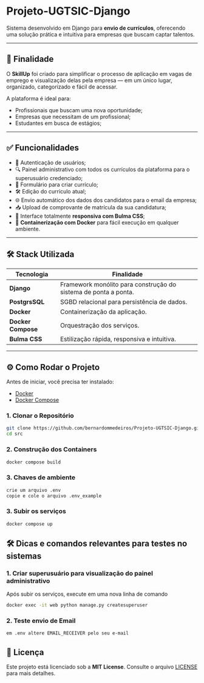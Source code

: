 # Projeto-UGTSIC-Django

Sistema desenvolvido em Django para **envio de currículos**, oferecendo uma solução prática e intuitiva para empresas que buscam captar talentos.

---

## 📘 Finalidade

O **SkillUp** foi criado para simplificar o processo de aplicação em vagas de emprego e visualização delas pela empresa — em um único lugar, organizado, categorizado e fácil de acessar.

A plataforma é ideal para:

* Profissionais que buscam uma nova oportunidade;
* Empresas que necessitam de um profissional;
* Estudantes em busca de estágios;

---

## ✅ Funcionalidades

* 📎 Autenticação de usuários;
* 🔍 Painel administrativo com todos os currículos da plataforma para o superusuário credenciado;
* 🧩 Formulário para criar currículo;
* 🛠 Edição do currículo atual;
* 🌐 Envio automático dos dados dos candidatos para o email da empresa;
* 📥 Upload de comprovante de matrícula da sua candidatura;
* 📱 Interface totalmente **responsiva com Bulma CSS**;
* 🐳 **Containerização com Docker** para fácil execução em qualquer ambiente.

---

## 🛠 Stack Utilizada

| Tecnologia         | Finalidade                                                                                                   |
| ------------------ | ------------------------------------------------------------------------------------------------------------ |
| **Django**        | Framework monólito para construção do sistema de ponta a ponta.                                                  |
| **PostgrsSQL**     | SGBD relacional para persistência de dados. |
| **Docker**         | Containerização da aplicação.                                                                                |
| **Docker Compose** | Orquestração dos serviços.                                                                                   |
| **Bulma CSS**   | Estilização rápida, responsiva e intuitiva.                                                                    |

---

## ⚙️ Como Rodar o Projeto

Antes de iniciar, você precisa ter instalado:

* [Docker](https://www.docker.com/)
* [Docker Compose](https://docs.docker.com/compose/)

### 1. Clonar o Repositório

```bash
git clone https://github.com/bernardommedeiros/Projeto-UGTSIC-Django.git
cd src
```

### 2. Construção dos Containers
```bash
docker compose build
```

### 3. Chaves de ambiente
```bash
crie um arquivo .env
copie e cole o arquivo .env_example
```

### 3. Subir os serviços
```bash
docker compose up
```


## 🛠️ Dicas e comandos relevantes para testes no sistemas

### 1. Criar superusuário para visualização do painel administrativo
<p> Após subir os serviços, execute em uma nova linha de comando </p>

```bash
docker exec -it web python manage.py createsuperuser
```

### 2. Teste envio de Email
```bash
em .env altere EMAIL_RECEIVER pelo seu e-mail
```

## 📝 Licença

Este projeto está licenciado sob a **MIT License**.
Consulte o arquivo [LICENSE](LICENSE) para mais detalhes.
